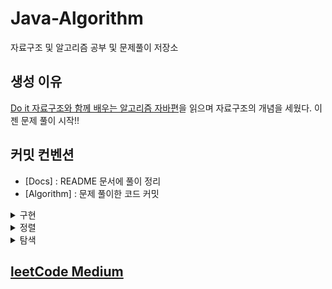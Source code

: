# Java-Algorithm
자료구조 및 알고리즘 공부 및 문제풀이 저장소

## 생성 이유 
[Do it 자료구조와 함께 배우는 알고리즘 자바편](http://m.yes24.com/goods/detail/60547893)을 읽으며 자료구조의 개념을 세웠다. 이젠 문제 풀이 시작!! 

## 커밋 컨벤션
- [Docs] : README 문서에 풀이 정리
- [Algorithm] : 문제 풀이한 코드 커밋

<details markdown="1">
<summary>구현</summary>

1. [Roman to Integer](https://leetcode.com/problems/roman-to-integer/)
    - [풀이](https://github.com/guswns1659/Java-Algorithm/blob/master/src/leetcodeEasy/RomanToInt.java)
    - HashMap, stack 이용해 문제 풀이
    - 테스트 시작 전 스택을 비워야함! 
2. [Valid Parentheses](https://leetcode.com/problems/roman-to-integer/)
    - [풀이](https://github.com/guswns1659/Java-Algorithm/blob/master/src/leetcodeEasy/ValidBraket.java)
    - 브라켓의 유효성 확인하는 문제. 
    - HashMap, stack 이용해 문제 풀이
    - 테스 시작 전 스택 비우기!!
3. [Min Stack](https://leetcode.com/problems/min-stack/)
    - [풀이](https://github.com/guswns1659/Java-Algorithm/blob/master/src/leetcodeEasy/MinStack.java)
    - 최솟값을 구하는 stack 자료구조 구현 문제.
    - 최솟값을 모아놓는 스택을 하나 더 구현해야 했는데, 나는 stream을 이용...   
4. [Majority Element](https://leetcode.com/problems/majority-element/)
    - [풀이](https://github.com/guswns1659/Java-Algorithm/blob/master/src/leetcodeEasy/MajorityElement.java)
    - 배열 크기의 절반보다 빈도수가 많은 원소 구하기 
    - HashMap의 원소 값 추가하며 구현 : hashMap.merge(key, 1, Integer::sum);
    - more than의 의미는 초과!
5. [Count Primes](https://leetcode.com/problems/count-primes)
    - [풀이](https://github.com/guswns1659/Java-Algorithm/blob/master/src/leetcodeEasy/CountPrimes.java)
    - 양의 정수 n이하 소수의 개수를 구하기
    - Arrays.asList()로 초기화하면 add, remove() 연산 시 unSupportedOperation 예외 발생 
    - Prime인지 계산할 때 <= 주의!! (어딘지 알지?)
6. [Vaild Anagram](https://leetcode.com/problems/valid-anagram)
    - [풀이](https://github.com/guswns1659/Java-Algorithm/blob/master/src/leetcodeEasy/VaildAnagram.java)
    - 두 개의 문자열이 anagram인지 판별하는 문제 
    - char[]는 stream으로 사용하려면 복잡하다. 그냥 for문 쓰기.	
	- replaceFirst()와 replace의 차이는 여러개를 바꾸냐 마느냐의 차이다. 
    - 반복문으로 해결되는 데 굳이 스택을 사용..

</details>

<details markdown="1">
<summary>정렬</summary>

1. [ATM](https://www.acmicpc.net/problem/11399)
 	- [풀이](https://github.com/guswns1659/Java-Algorithm/commit/b0a3fcff14f2c1e4151401a13bffa8746412a3ba)
	- [동빈나의 알고리즘 풀이전략](https://www.youtube.com/watch?v=ukkLCl9yBvE&t=806s) 영상 본 뒤 그리디 알고리즘 문제 풀이 시작 
	- 일주일만에 다시 알고리즘 공부 시작..! 하루에 한문제는 도전하기!
	- List sort는 Collection.sort() 이용.
2. [동전](https://www.acmicpc.net/problem/11047)
	- [풀이](https://github.com/guswns1659/Java-Algorithm/commit/2e99259e63993451c3fd033342851c6942071085)
	- 금액을 주어진 동전들의 내림차순으로 나눈다. 나눈 몫이 0이 아닐 때 answer추가하고, 0이라면 다른 동전으로 나눈다. 
	- 나머지를 금액으로 초기화하고 반복한다. 
	- Intellij의 모든 code Completion을 끔.
	- 테스트 코드를 작성하지 못해 아쉽다. 
3. [거스름돈](https://www.acmicpc.net/problem/5585)
	- [풀이](https://github.com/guswns1659/Java-Algorithm/commit/5ad82c12b845fa7ec2b0a64680b1588af91c6fb9)
	- 위의 동전문제와 동일 
4. [로프](https://www.acmicpc.net/problem/2217)
	- [풀이](https://github.com/guswns1659/Java-Algorithm/commit/5f27ba9184cd9dabdeea455df95eb5cd0dcf7719)
	- 주어진 여러개의 로프로 들수 있는 최대 중량 구하는 문제 
	- 로프를 오름차순으로 정리한 뒤 작은 값부터 로프의 개수 -1를 곱한다. 
	- 곱한 값 중 최대값이 정답
	- List 오름차순은 Collections.sort(), 내림차순은 Collections.sort(list, Collections.reverseOrder());
5. [30](https://www.acmicpc.net/problem/10610) 
	- [풀이](https://github.com/guswns1659/Java-Algorithm/commit/51a78650334be10040298392c463b7cd870d46b8)
	- 주어진 숫자의 자리수로 가장 큰 30의 배수를 출력, 만들 수 없다면 -1 출력 문제.
	- 자리수에 0이 없는지, 더한 자리수가 3의 배수인지로 확인 가능.
	- 풀이보다 자바 문법익히는 데 시간이 더 걸림. 꾸준히해야 몸에 익을 거 같다.
	- split("") 하면 한 단어씩 끊어진다.
	- 기본형 배열 sort : Arrays.sort() / 역순 : Arrays.sort(list, Collections.reverseOrder()); 다만, 기본자료형 배열은 역순이 안된다.
6. [인턴](https://www.acmicpc.net/problem/2875)
	- [풀이실패](https://github.com/guswns1659/Java-Algorithm/blob/5797e2a98810cffbdcb833136f3f5d2fcd47e7ee/src/backjun/Intern.java)
	- 주어진 남,녀,인턴 참가자로 만들 수 있는 최대 팀 수 구하는 문제 
	- 남 1, 여 2으로 2인 1조. 인턴 참가자는 제외하고 계산해야함.
	- 설계를 잘 못 했는지 반례가 계속 나온다. 추후 도전
7. [잃어버린 괄호](https://www.acmicpc.net/problem/1541)
	- [풀이](https://github.com/guswns1659/Java-Algorithm/commit/f8c73d1d2173bb921cedeca6666c3d90fb8657dc)
	- 괄호가 없는 수식에서 괄호를 사용해서 최소값을 만드는 문제 
	- "+"를 split하려면 split("\\+")라고 적어야함. 예약된 문자라 그렇다고 함. 
	- "-"를 기준으로 괄호를 만들면 된다. 
8. [기타줄](https://www.acmicpc.net/problem/1049)
	- [풀이](https://github.com/guswns1659/Java-Algorithm/blob/master/src/backjun/GuitarString.java)
	- 구매할 기타줄을 패키지와 낱개 가격을 이용해서 최솟값으로 구매하는 문제 
	- 패키지와 낱개의 최솟값을 모은 뒤 아래 경우의 수로 계산해서 그 중 최솟값을 출력하기.
	- 3가지 경우
		- 패키지 최소값으로만 구하기 
		- 낱개로만 구하기
		- 두 개를 섞어서 구하기 
	- 스트림으로 최솟값을 구할 때 : candidate.stream().mapToInt(s -> s).min().getAsInt();
	- getAsInt()가 경고가 뜨는데 어떻게 처리할 지는 고민해보기. 
9. [부등호](https://www.acmicpc.net/problem/2529)
	- [풀이](https://github.com/guswns1659/Java-Algorithm/blob/master/src/backjun/Sign.java)
	- 입력된 값을 파싱하는 코드만 추가
	- 백트래킹, DFS, BFS와 관련된 문제라 개념 공부
	- 인터넷 답안보고 해결
10. [반도체 설계](https://www.acmicpc.net/problem/2352)
	- [풀이](https://github.com/guswns1659/Java-Algorithm/blob/60bf1f774bd9d05ea99e8bf34df1cf64c3fa10b2/src/backjun/N2352.java)
	- LIS(Longest Increasing Subsequence) 문제지만 길이만 같고 배열의 원소는 다름.
	- Arrays.binarySearch() 사용 시 원소가 없으면 들어갈 자리가 음수로 나온다. 대신 들어갈 자리 시작은 1부터 시작.
11. [줄세우기](https://www.acmicpc.net/problem/2631)
	- [풀이](https://github.com/guswns1659/Java-Algorithm/blob/ec8d86011b9983089486ce24ee251852dab19fc0/src/backjun/N2631.java)
	- LIS 변형 문제.
	- 아이들수 - (최장 증가 부분수열의 길이)
12. [먹이사슬](https://www.acmicpc.net/problem/2532)
	- [풀이](https://github.com/guswns1659/Java-Algorithm/blob/886a30ae86f040845d10bf0aa5a0b39aa0c91ea5/src/backjun/N2532.java)
	- LIS 변형 문제.
	- 최장 감소 길이 수열. 
	- 답을 봤지만 이해가 더 필요.
	- Comparable 구현할 때 오름차순일 경우, 값을 비교한 뒤 작으면 -1, 크면 +1. 
	- 내림차순일 경우 값을 비교한 뒤 작으면 +1, 크면 -1.
13. [한 줄로 서기](https://www.acmicpc.net/problem/1138)
	- [풀이]()
	- 모든 경우의 수를 계산해야 하는 문제 
</details>

<details markdown="1">
<summary>탐색</summary>

> 문제 검색 : 문제 링크에 들어가서 각 문제 이름 검색하기 

1. [KiwiJuiceEasy](https://arena.topcoder.com/#/u/practiceCode/14359/13281/11020/2/305508)
	- [풀이](https://github.com/guswns1659/Java-Algorithm/blob/8241ac110e51009ddfdea24cb6f7fa9e65636586/src/topcoder/KiwiJuiceEasy.java)
	- 문제를 차근차근 이해하면서 문제 풀어 보기. 
2. [InterestingParty](https://arena.topcoder.com/#/u/practiceCode/14480/15196/11312/2/307028)
	- [풀이](https://github.com/guswns1659/Java-Algorithm/blob/8ca42c737d4ccbbf07b7a59cf68e77f54861085a/src/topcoder/InterestingParty.java)
	- Arrays.asList()로 List 만들면 add, remove 연산을 사용할 수 없다.
	- 기본 배열 합치려면 Collections으로 만들어야 한다. 
		- List<String> list = new ArrayList<>(Arrays.asList(first));
	- 주어진 배열을 합친 뒤 전체 탐색하는 문제. 
	- HashMap으로 문제 풀이 가능.
3. [Cryptography](https://arena.topcoder.com/#/u/practiceCode/14365/11262/10814/2/305685)
	- [풀이](https://github.com/guswns1659/Java-Algorithm/blob/aee0436dac15f8dfcd64bc6473d80d14bc3ccf46/src/topcoder/Cryptography.java)
	- 전체 탐색 문제
4. [ThePalindrome](https://arena.topcoder.com/#/u/practiceCode/13690/9026/10182/2/299600)
	- [풀이](https://github.com/guswns1659/Java-Algorithm/blob/fdebb0716cf6c5f799c5c644477fc226fb3a96e1/src/topcoder/ThePalindrome.java)
	- 전체 탐색 문제. 
	- 테스트 코드와 디버거의 힘을 알 수 있었던 문제.
5. [FriendScore](https://arena.topcoder.com/#/u/practiceCode/13785/9172/10343/2/300637) 
	- [풀이](https://github.com/guswns1659/Java-Algorithm/blob/37caba2b8d2f2a08e580930a0acb89cf75f66e02/src/topcoder/FriendScore.java)
	- 전체 탐색 문제. 
	- 문제 이해를 위해 그래프를 그려봄.
6. [CrazyBot](https://arena.topcoder.com/#/u/practiceProblemList) 
	- [풀이](https://github.com/guswns1659/Java-Algorithm/commit/dabd86c2d42131b2af45e1ac87dc3104809af622)
	- DFS이용한 전체 탐색 문제.
	- 좌표 방향에 대한 이해가 오래걸렸던 문제.
7. [공유기설치](https://www.acmicpc.net/problem/2110)
	- [풀이](https://github.com/guswns1659/Java-Algorithm/issues/1)
	- 이진탐색 이용한 탐색 문제. 
8. [나무자르기](https://www.acmicpc.net/problem/2805)
    - [풀이](https://github.com/guswns1659/Java-Algorithm/issues/2)
    - 이진탐색 이용한 탐색 문제.
9. [숫자카드](https://www.acmicpc.net/problem/10815)
    - [풀이](https://github.com/guswns1659/Java-Algorithm/issues/3)
    - Collections.binarySearch() 이용하는 단순 문제
10. [랜선자르기](https://www.acmicpc.net/problem/1654)
    - [풀이](https://github.com/guswns1659/Java-Algorithm/issues/4)
    - 이진탐색 이용.
	
	
</details>

## [leetCode Medium](https://leetcode.com/)
